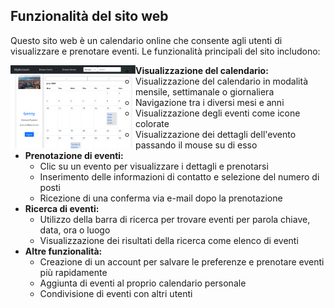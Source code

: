 ## Funzionalità del sito web

Questo sito web è un calendario online che consente agli utenti di visualizzare e prenotare eventi. Le funzionalità principali del sito includono:

<img align="left" src="readme_imgs/home.png" alt="My Image"  width="200">

* **Visualizzazione del calendario:**
    * Visualizzazione del calendario in modalità mensile, settimanale o giornaliera
    * Navigazione tra i diversi mesi e anni
    * Visualizzazione degli eventi come icone colorate
    * Visualizzazione dei dettagli dell'evento passando il mouse su di esso
* **Prenotazione di eventi:**
    * Clic su un evento per visualizzare i dettagli e prenotarsi
    * Inserimento delle informazioni di contatto e selezione del numero di posti
    * Ricezione di una conferma via e-mail dopo la prenotazione
* **Ricerca di eventi:**
    * Utilizzo della barra di ricerca per trovare eventi per parola chiave, data, ora o luogo
    * Visualizzazione dei risultati della ricerca come elenco di eventi
* **Altre funzionalità:**
    * Creazione di un account per salvare le preferenze e prenotare eventi più rapidamente
    * Aggiunta di eventi al proprio calendario personale
    * Condivisione di eventi con altri utenti

